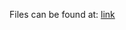 Files can be found at: [link](https://drive.google.com/file/d/1TrADCGFFUwnzIjb4TVBHgQZn-I2w2FlG/view?usp=sharing)
